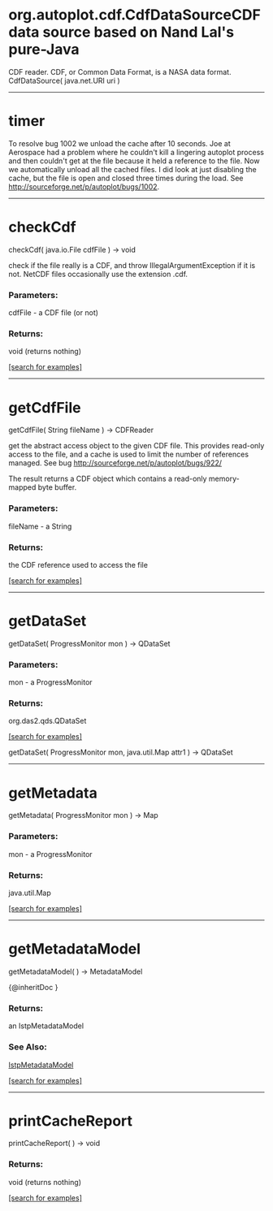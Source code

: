# org.autoplot.cdf.CdfDataSourceCDF data source based on Nand Lal's pure-Java
 CDF reader.  CDF, or Common Data Format, is a NASA data format.
CdfDataSource( java.net.URI uri )


***
<a name="timer"></a>
# timer

To resolve bug 1002 we unload the cache after 10 seconds.  Joe at Aerospace had a problem where
 he couldn't kill a lingering autoplot process and then couldn't get at the file because it held a reference to the
 file.  Now we automatically unload all the cached files.  I did look at just disabling the cache, but the file is
 open and closed three times during the load.  See http://sourceforge.net/p/autoplot/bugs/1002.

***
<a name="checkCdf"></a>
# checkCdf
checkCdf( java.io.File cdfFile ) &rarr; void

check if the file really is a CDF, and throw IllegalArgumentException if it is not.
 NetCDF files occasionally use the extension .cdf.

### Parameters:
cdfFile - a CDF file (or not)

### Returns:
void (returns nothing)


<a href="https://github.com/autoplot/dev/search?q=checkCdf&unscoped_q=checkCdf">[search for examples]</a>

***
<a name="getCdfFile"></a>
# getCdfFile
getCdfFile( String fileName ) &rarr; CDFReader

get the abstract access object to the given CDF file.  This provides read-only access to the file, and a cache
 is used to limit the number of references managed.
 See bug http://sourceforge.net/p/autoplot/bugs/922/

 The result returns a CDF object which contains a read-only memory-mapped byte buffer.

### Parameters:
fileName - a String

### Returns:
the CDF reference used to access the file

<a href="https://github.com/autoplot/dev/search?q=getCdfFile&unscoped_q=getCdfFile">[search for examples]</a>

***
<a name="getDataSet"></a>
# getDataSet
getDataSet( ProgressMonitor mon ) &rarr; QDataSet



### Parameters:
mon - a ProgressMonitor

### Returns:
org.das2.qds.QDataSet


<a href="https://github.com/autoplot/dev/search?q=getDataSet&unscoped_q=getDataSet">[search for examples]</a>

getDataSet( ProgressMonitor mon, java.util.Map attr1 ) &rarr; QDataSet<br>
***
<a name="getMetadata"></a>
# getMetadata
getMetadata( ProgressMonitor mon ) &rarr; Map



### Parameters:
mon - a ProgressMonitor

### Returns:
java.util.Map


<a href="https://github.com/autoplot/dev/search?q=getMetadata&unscoped_q=getMetadata">[search for examples]</a>

***
<a name="getMetadataModel"></a>
# getMetadataModel
getMetadataModel(  ) &rarr; MetadataModel

{@inheritDoc }

### Returns:
an IstpMetadataModel
### See Also:
<a href='IstpMetadataModel.md'>IstpMetadataModel</a> <br>

<a href="https://github.com/autoplot/dev/search?q=getMetadataModel&unscoped_q=getMetadataModel">[search for examples]</a>

***
<a name="printCacheReport"></a>
# printCacheReport
printCacheReport(  ) &rarr; void



### Returns:
void (returns nothing)


<a href="https://github.com/autoplot/dev/search?q=printCacheReport&unscoped_q=printCacheReport">[search for examples]</a>

